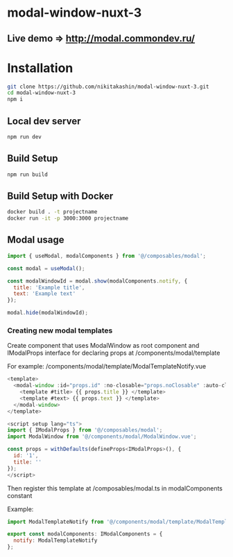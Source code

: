 # modal-window-nuxt-3

## Live demo => http://modal.commondev.ru/

# Installation

```bash
git clone https://github.com/nikitakashin/modal-window-nuxt-3.git
cd modal-window-nuxt-3
npm i
```

## Local dev server

```bash
npm run dev
```

## Build Setup

```bash
npm run build
```

## Build Setup with Docker

```bash
docker build . -t projectname
docker run -it -p 3000:3000 projectname
```

## Modal usage

```js
import { useModal, modalComponents } from '@/composables/modal';

const modal = useModal();

const modalWindowId = modal.show(modalComponents.notify, {
  title: 'Example title',
  text: 'Example text'
});

modal.hide(modalWindowId);
```

### Creating new modal templates

Create component that uses ModalWindow as root component and IModalProps interface for declaring props at /components/modal/template

For example:
/components/modal/template/ModalTemplateNotify.vue

```js
<template>
  <modal-window :id="props.id" :no-closable="props.noClosable" :auto-close="props.autoClose">
    <template #title> {{ props.title }} </template>
    <template #text> {{ props.text }} </template>
  </modal-window>
</template>

<script setup lang="ts">
import { IModalProps } from '@/composables/modal';
import ModalWindow from '@/components/modal/ModalWindow.vue';

const props = withDefaults(defineProps<IModalProps>(), {
  id: '1',
  title: ''
});
</script>
```

Then register this template at /composables/modal.ts in modalComponents constant

Example:

```js
import ModalTemplateNotify from '@/components/modal/template/ModalTemplateNotify.vue';

export const modalComponents: IModalComponents = {
  notify: ModalTemplateNotify
};
```
